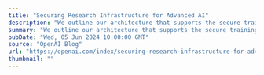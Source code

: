 ```yaml
---
title: "Securing Research Infrastructure for Advanced AI"
description: "We outline our architecture that supports the secure training of frontier models."
summary: "We outline our architecture that supports the secure training of frontier models."
pubDate: "Wed, 05 Jun 2024 10:00:00 GMT"
source: "OpenAI Blog"
url: "https://openai.com/index/securing-research-infrastructure-for-advanced-ai"
thumbnail: ""
---
```


